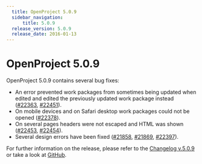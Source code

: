 ```yaml
---
  title: OpenProject 5.0.9
  sidebar_navigation:
      title: 5.0.9
  release_version: 5.0.9
  release_date: 2016-01-13
---
```



# OpenProject 5.0.9

OpenProject 5.0.9 contains several bug fixes:

  - An error prevented work packages from sometimes being updated when
    edited and edited the previously updated work package instead
    ([\#22363](https://community.openproject.org/work_packages/22363),
    [\#22451](https://community.openproject.org/work_packages/22451)).
  - On mobile devices and on Safari desktop work packages could not be
    opened
    ([\#22378](https://community.openproject.org/work_packages/22378)).
  - On several pages headers were not escaped and HTML was shown
    ([\#22453](https://community.openproject.org/work_packages/22453),
    [\#22454](https://community.openproject.org/work_packages/22454)).
  - Several design errors have been fixed
    ([\#21858](https://community.openproject.org/work_packages/21858),
    [\#21869](https://community.openproject.org/work_packages/21869),
    [\#22397](https://community.openproject.org/work_packages/22397)).

For further information on the release, please refer to the [Changelog
v.5.0.9](https://community.openproject.org/versions/789) or take a look
at [GitHub](https://github.com/opf/openproject/tree/v5.0.9).


